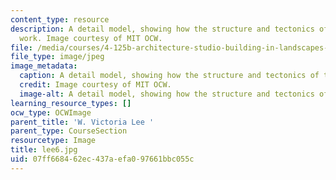 ```yaml
---
content_type: resource
description: A detail model, showing how the structure and tectonics of the space
  work. Image courtesy of MIT OCW.
file: /media/courses/4-125b-architecture-studio-building-in-landscapes-fall-2005/07ff668462ec437aefa097661bbc055c_lee6.jpg
file_type: image/jpeg
image_metadata:
  caption: A detail model, showing how the structure and tectonics of the space work.
  credit: Image courtesy of MIT OCW.
  image-alt: A detail model, showing how the structure and tectonics of the s
learning_resource_types: []
ocw_type: OCWImage
parent_title: 'W. Victoria Lee '
parent_type: CourseSection
resourcetype: Image
title: lee6.jpg
uid: 07ff6684-62ec-437a-efa0-97661bbc055c
---
```

